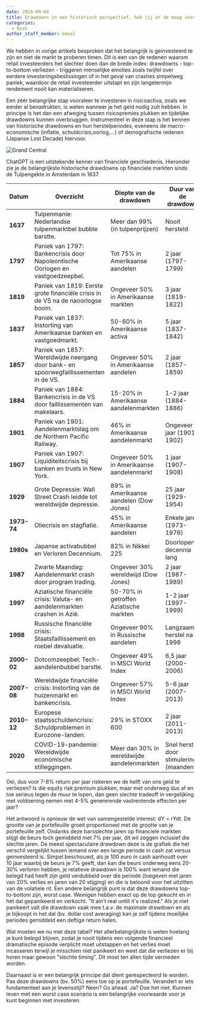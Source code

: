 ```yaml
---
date: 2024-09-04
title: Drawdowns in een historisch perspectief, heb jij er de maag voor?
categories:
  - Risk
author_staff_member: emiel
---
```



We hebben in vorige artikels besproken dat het belangrijk is geinvesteerd te zijn en niet de markt te proberen timen. Dit is een van de redenen waarom retail investeerders het slechter doen dan de brede index: drawdowns - top-to-bottom verliezen - triggeren menselijke emoties zoals twijfel over eerdere investeringsbeslissingen of in het geval van crashes simpelweg paniek, waardoor de retail investeerder uitstapt en zijn langetermijn rendement nooit kan materialiseren.

Een zéér belangrijke stap vooraleer te investeren in risicoactiva, zoals we eerder al benadrukten, is weten wanneer je het geld nodig zult hebben. In principe is het dan een afweging tussen risicopremies plukken en tijdelijke drawdowns kunnen overbruggen. Instrumenteel in deze stap is het kennen van historische drawdowns en hun herstelperiodes, eveneens de macro-economische (inflatie, schuldcrisis,oorlog,...) of demografische redenen (Japanse Lost Decade) hiervoor.

![Grand Central](https:\\nonkelfonds.github.io/images/grand-central-photo-5824845.jpeg)

ChatGPT is een uitstekende kenner van financiele geschiedenis. Hieronder zie je de belangrijkste historische drawdowns op financiele markten sinds de Tulpengekte in Amsterdam in 1637.

| **Datum**   | **Overzicht**                                                          | **Diepte van de drawdown**          | **Duur van de drawdown**             |
|-------------|------------------------------------------------------------------------|-----------------------------------|------------------------------------|
| **1637**    | Tulpenmanie: Nederlandse tulpenmarktbel bubble barstte.                | Meer dan 99% (in tulpenprijzen)   | Nooit hersteld     |
| **1797**    | Paniek van 1797: Bankencrisis door Napoleontische Oorlogen en vastgoedzeepbel. | Tot 75% in Amerikaanse aandelen  | 2 jaar (1797-1799)                 |
| **1819**    | Paniek van 1819: Eerste grote financiële crisis in de VS na de naoorlogse boom. | Ongeveer 50% in Amerikaanse markten | 3 jaar (1819-1822)                |
| **1837**    | Paniek van 1837: Instorting van Amerikaanse banken en vastgoedmarkt.   | 50-60% in Amerikaanse activa      | 5 jaar (1837-1842)                 |
| **1857**    | Paniek van 1857: Wereldwijde neergang door bank- en spoorwegfaillissementen in de VS. | Ongeveer 50% in Amerikaanse aandelen | 2 jaar (1857-1859)             |
| **1884**    | Paniek van 1884: Bankencrisis in de VS door faillissementen van makelaars. | 15-20% in Amerikaanse aandelenmarkten | 1-2 jaar (1884-1886)         |
| **1901**    | Paniek van 1901: Aandelenmarktslag om de Northern Pacific Railway.     | 46% in Amerikaanse aandelenmarkt  | Ongeveer 1 jaar (1901-1902)        |
| **1907**    | Paniek van 1907: Liquiditeitscrisis bij banken en trusts in New York.  | Ongeveer 50% in Amerikaanse aandelenmarkt | 1 jaar (1907-1908)           |
| **1929**    | Grote Depressie: Wall Street Crash leidde tot wereldwijde depressie.   | 89% in Amerikaanse aandelen (Dow Jones) | 25 jaar (1929-1954)          |
| **1973-74** | Oliecrisis en stagflatie.                                              | 45% in Amerikaanse aandelen       | Enkele jaren (1973-1976)           |
| **1980s**   | Japanse activabubbel en Verloren Decennium.                            | 82% in Nikkei 225                 | Doorlopend, decennia lang          |
| **1987**    | Zwarte Maandag: Aandelenmarkt crash door program trading.              | Ongeveer 30% wereldwijd (Dow Jones) | 2 jaar (1987-1989)             |
| **1997**    | Aziatische financiële crisis: Valuta- en aandelenmarkten crashen in Azië. | 50-70% in getroffen Aziatische markten | 1-2 jaar (1997-1999)        |
| **1998**    | Russische financiële crisis: Staatsfaillissement en roebel devaluatie. | Ongeveer 90% in Russische aandelen | Langzaam herstel na 1998        |
| **2000-02** | Dotcomzeepbel: Tech-aandelenbubbel barstte.                            | Ongeveer 49% in MSCI World Index  | 6,5 jaar (2000-2006)              |
| **2007-08** | Wereldwijde financiële crisis: Instorting van de huizenmarkt en bankencrisis. | Ongeveer 57% in MSCI World Index | 5-6 jaar (2007-2013)           |
| **2010-12** | Europese staatsschuldencrisis: Schuldproblemen in Eurozone-landen.     | 29% in STOXX 600                  | 2 jaar (2011-2013)                |
| **2020**    | COVID-19-pandemie: Wereldwijde economische stilleggingen.              | Meer dan 30% in wereldwijde aandelenmarkten | Snel herstel door stimulering (maanden) |


Oei, dus voor 7-8% return per jaar riskeren we de helft van ons geld te verliezen? Is die equity risk premium plukken, maar met onderweg dus af en toe serieus tegen de muur te lopen, dan geen slechte tradeoff in vergelijking met voldoening nemen met 4-5% genererende vastrentende effecten per jaar?

Het antwoord is opnieuw de wet van samengestelde interest: dY = rYdt. De grootte van je portefeuille groeit proportioneel met de grootte van je portefeuille zelf. Ondanks deze barsslechte jaren op financiele markten stijgt de beurs toch gemiddeld met 7% per jaar, dit wil zeggen inclusief die slechte jaren. De meest spectaculaire drawdown deze is de grafiek die het verschil vergelijkt tussen iemand  over een lange periode in cash zat versus geinvesteerd is. Simpel beschouwd, als je 100 euro in cash aanhoudt over 10 jaar waarbij de beurs je 7% geeft, dan kan die beurs onderweg eens 20-30% verloren hebben, je relatieve drawdown is 100% want iemand die belegd had heeft zijn geld verdubbeld over die periode (toegeven met jaren van 20% verlies en jaren van 20 stijging) en die is beloond voor het uitzitten van de volatiele rit. Een andere belangrijk punt is dat deze drawdowns top-to-bottom zijn, worst case. Weinigen hebben exact op de top gekocht en in het dal gepanikeerd en verkocht. "It ain't real untill it's realized." Als je niet panikeert valt die drawdown vaak mee t.a.v. de maximale drawdown en als je bijkoopt in het dal (bv. dollar cost averaging) kan je zelf tijdens moeilijke periodes gemiddeld een deftige return halen.

Wat moeten we nu met deze tabel? Het allerbelangrijkste is weten hoelang je kunt belegd blijven, zodat je nooit tijdens een volgende financieel dramatische episode verplicht moet uitstappen en het verlies moet incasseren terwijl je misschien niet panikeert en weet dat die verliezen er bij horen maar gewoon "slechte timing". Dit moet ten allen tijde vermeden worden. 

Daarnaast is er een belangrijk principe dat dient gerespecteerd te worden. Pas deze drawdowns (bv. 50%) eens toe op je portefeuille. Verandert er iets fundamenteel aan je levensstijl? Neen? Go ahead. Ja? Doe het niet. Kunnen leven met een worst case scenario is een belangrijke voorwaarde voor je kunt beginnen met investeren.